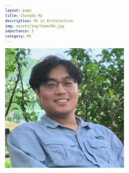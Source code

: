 ```yaml
---
layout: page
title: Changda Ma
description: MS in Architecture 
img: assets/img/team/Ma.jpg
importance: 1
category: MS
---
```


<div class="profile mb-3"> 
<img src="/assets/img/team/Ma.jpg" class="img-fluid z-depth-1 rounded"/>
</div>
